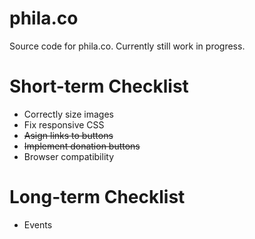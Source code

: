# phila.co
Source code for phila.co. Currently still work in progress.

# Short-term Checklist
* Correctly size images
* Fix responsive CSS
* ~~Asign links to buttons~~
* ~~Implement donation buttons~~
* Browser compatibility

# Long-term Checklist
* Events


